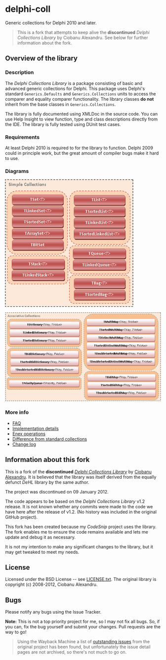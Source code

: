 # delphi-coll

Generic collections for Delphi 2010 and later.

> This is a fork that attempts to keep alive the  **discontinued** *Delphi Collections Library* by Ciobanu Alexandru. See below for further information about the fork.

## Overview of the library

### Description

The *Delphi Collections Library* is a package consisting of basic and advanced generic collections for Delphi. This package uses Delphi's standard `Generics.Defaults` and `Generics.Collections` units to access the comparer and equality comparer functionality. The library classes **do not** inherit from the base classes in `Generics.Collections`.

The library is fully documented using XMLDoc in the source code. You can use Help Insight to view function, type and class descriptions directly from the IDE. The library is fully tested using DUnit test cases.

### Requirements

At least Delphi 2010 is required to for the library to function. Delphi 2009 could in principle work, but the great amount of compiler bugs make it hard to use.

### Diagrams

![Simple collections diagram](media/SimpleCollectionsDiagram.png)

![Associative collections diagram](media/AssocCollectionsDiagram.png)

### More info

* [FAQ](doc/FAQ.md)
* [Implementation details](doc/CollectionDetails.md)
* [Enex operations](doc/EnexOperations.md)
* [Difference from standard collections](doc/DifferencesFromGenericsCollections.md)
* [Change log](changelog.txt)

## Information about this fork

This is a fork of the **discontinued** [*Delphi Collections Library*](https://github.com/pavkam/delphi-coll) by [Ciobanu Alexandru](https://github.com/pavkam). It is believed that the library was itself derived from the equally defunct *DeHL* library by the same author.

The project was discontinued on 09 January 2012.

The code appears to be based on the *Delphi Collections Library* v1.2 release. It is not known whether any commits were made to the code we have here after the release of v1.2. (No history was included in the original GitHub project).

This fork has been created because my *CodeSnip* project uses the library. The fork enables me to ensure the code remains available and lets me update and debug it as necessary.

It is not my intention to make any significant changes to the library, but it may get tweaked to meet my needs.

## License

Licensed under the BSD License -- see [LICENSE.txt](LICENSE.txt). The original library is copyright (c) 2008-2012, Ciobanu Alexandru.

## Bugs

Please notify any bugs using the Issue Tracker.

**Note:** This is not a top priority project for me, so I may not fix all bugs. So, if you can, fix the bug yourself and submit your changes. Pull requests are the way to go!

> Using the Wayback Machine a list of [outstanding issues](http://web.archive.org/web/20140312003357/http://code.google.com/p/delphi-coll/issues/list) from the original project has been found, but unfortunately the issue detail pages are not archived, so there's not much to go on.
